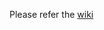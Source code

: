 Please refer the [wiki](http://wiki.aprbrother.com/wiki/How_to_made_Cactus_Micro_R2_as_ESP8266_programmer)
